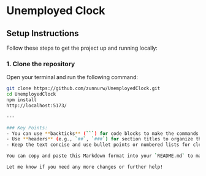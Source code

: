 # Unemployed Clock

## Setup Instructions

Follow these steps to get the project up and running locally:

### 1. Clone the repository

Open your terminal and run the following command:

```bash
git clone https://github.com/zunnurw/UnemployedClock.git
cd UnemployedClock
npm install
http://localhost:5173/

---

### Key Points:
- You can use **backticks** (```) for code blocks to make the commands stand out.
- Use **headers** (e.g., `##`, `###`) for section titles to organize the steps.
- Keep the text concise and use bullet points or numbered lists for clear instructions.

You can copy and paste this Markdown format into your `README.md` to make it look more structured and visually appealing on GitHub.

Let me know if you need any more changes or further help!

